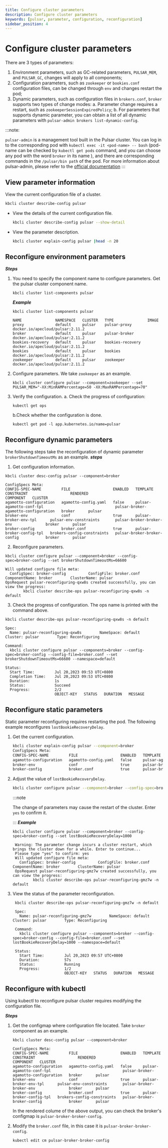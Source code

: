 ```yaml
---
title: Configure cluster parameters
description: Configure cluster parameters
keywords: [pulsar, parameter, configuration, reconfiguration]
sidebar_position: 4
---
```


# Configure cluster parameters

There are 3 types of parameters:

1. Environment parameters, such as GC-related parameters, `PULSAR_MEM`, and `PULSAR_GC`, changes will apply to all components;
2. Configuration parameters, such as `zookeeper` or `bookies.conf` configuration files, can be changed through `env` and changes restart the pod;
3. Dynamic parameters, such as configuration files in `brokers.conf`, `broker` supports two types of change modes:
    a. Parameter change requires a restart, such as `zookeeperSessionExpiredPolicy`;
    b. For parameters that supports dynamic parameter, you can obtain a list of all dynamic parameters with `pulsar-admin brokers list-dynamic-config`.

:::note:

`pulsar-admin` is a management tool built in the Pulsar cluster. You can log in to the corresponding pod with `kubectl exec -it <pod-name> -- bash` (pod-name can be checked by `kubectl get pods` command, and you can choose any pod with the word `broker` in its name ), and there are corresponding commands in the `/pulsar/bin path` of the pod. For more information about pulsar-admin, please refer to the [official documentation](https://pulsar.apache.org/docs/3.0.x/admin-api-tools/
)
:::

## View parameter information

View the current configuration file of a cluster.

```bash
kbcli cluster describe-config pulsar  
```


* View the details of the current configuration file.

   ```bash
   kbcli cluster describe-config pulsar --show-detail
   ```

* View the parameter description.

  ```bash
  kbcli cluster explain-config pulsar |head -n 20
  ```

## Reconfigure environment parameters

***Steps***
1. You need to specify the component name to configure parameters. Get the pulsar cluster component name.
    ```
    kbcli cluster list-components pulsar 
    ```

    ***Example***
    ```
    kbcli cluster list-components pulsar 

    NAME               NAMESPACE   CLUSTER   TYPE               IMAGE
    proxy              default     pulsar    pulsar-proxy       docker.io/apecloud/pulsar:2.11.2
    broker             default     pulsar    pulsar-broker      docker.io/apecloud/pulsar:2.11.2
    bookies-recovery   default     pulsar    bookies-recovery   docker.io/apecloud/pulsar:2.11.2
    bookies            default     pulsar    bookies            docker.io/apecloud/pulsar:2.11.2
    zookeeper          default     pulsar    zookeeper          docker.io/apecloud/pulsar:2.11.2
    ```

2. Configure parameters.
  We take `zookeeper` as an example.

    ```
    kbcli cluster configure pulsar --component=zookeeper --set PULSAR_MEM="-XX:MinRAMPercentage=50 -XX:MaxRAMPercentage=70" 
    ```
3. Verify the configuration.
     a. Check the progress of configuration:
      ```
      kubectl get ops 
      ```
    b.Check whether the configuration is done.
    ```
    kubectl get pod -l app.kubernetes.io/name=pulsar
    ```


## Reconfigure dynamic parameters
The following steps take the reconfiguration of dynamic parameter `brokerShutdownTimeoutMs` as an example.
***steps***
1. Get configuration information.

```
kbcli cluster desc-config pulsar --component=broker

ConfigSpecs Meta:
CONFIG-SPEC-NAME         FILE                   ENABLED   TEMPLATE                   CONSTRAINT                   RENDERED                               COMPONENT   CLUSTER
agamotto-configuration   agamotto-config.yaml   false     pulsar-agamotto-conf-tpl                                pulsar-broker-agamotto-configuration   broker      pulsar
broker-env               conf                   true      pulsar-broker-env-tpl      pulsar-env-constraints       pulsar-broker-broker-env               broker      pulsar
broker-config            broker.conf            true      pulsar-broker-config-tpl   brokers-config-constraints   pulsar-broker-broker-config            broker      pulsar
```
2. Reconfigure parameters.
```
kbcli cluster configure pulsar --component=broker --config-spec=broker-config --set brokerShutdownTimeoutMs=66600

Will updated configure file meta:
  ConfigSpec: broker-config          ConfigFile: broker.conf        ComponentName: broker        ClusterName: pulsar
OpsRequest pulsar-reconfiguring-qxw8s created successfully, you can view the progress:
        kbcli cluster describe-ops pulsar-reconfiguring-qxw8s -n default
 ```       

3. Check the progress of configuration.
The ops name is printed with the command above.

```      
kbcli cluster describe-ops pulsar-reconfiguring-qxw8s -n default

Spec:
  Name: pulsar-reconfiguring-qxw8s        NameSpace: default        Cluster: pulsar        Type: Reconfiguring

Command:
  kbcli cluster configure pulsar --components=broker --config-spec=broker-config --config-file=broker.conf --set brokerShutdownTimeoutMs=66600 --namespace=default

Status:
  Start Time:         Jul 20,2023 09:53 UTC+0800
  Completion Time:    Jul 20,2023 09:53 UTC+0800
  Duration:           1s
  Status:             Succeed
  Progress:           2/2
                      OBJECT-KEY   STATUS   DURATION   MESSAGE
```

## Reconfigure static parameters

Static parameter reconfiguring requires restarting the pod. The following example reconfigures `lostBookieRecoveryDelay`.

1. Get the current configuration.

    ```bash
    kbcli cluster explain-config pulsar --component=broker
    ConfigSpecs Meta:
    CONFIG-SPEC-NAME         FILE                   ENABLED   TEMPLATE                   CONSTRAINT                   RENDERED                               COMPONENT   CLUSTER
    agamotto-configuration   agamotto-config.yaml   false     pulsar-agamotto-conf-tpl                                pulsar-broker-agamotto-configuration   broker      pulsar
    broker-env               conf                   true      pulsar-broker-env-tpl      pulsar-env-constraints       pulsar-broker-broker-env               broker      pulsar
    broker-config            broker.conf            true      pulsar-broker-config-tpl   brokers-config-constraints   pulsar-broker-broker-config            broker      pulsar
    ```

  

2. Adjust the value of `lostBookieRecoveryDelay`.

   ```bash
   kbcli cluster configure pulsar --component=broker --config-spec=broker-config --set lostBookieRecoveryDelay=1000
   ```

   :::note

   The change of parameters may cause the restart of the cluster. Enter `yes` to confirm it. 

   :::
   ***Example***
   ```
   kbcli cluster configure pulsar --component=broker --config-spec=broker-config --set lostBookieRecoveryDelay=1000

    Warning: The parameter change incurs a cluster restart, which brings the cluster down for a while. Enter to continue...
    Please type "yes" to confirm: yes
    Will updated configure file meta:
      ConfigSpec: broker-config          ConfigFile: broker.conf        ComponentName: broker        ClusterName: pulsar
    OpsRequest pulsar-reconfiguring-gmz7w created successfully, you can view the progress:
            kbcli cluster describe-ops pulsar-reconfiguring-gmz7w -n default
   ```


3. View the status of the parameter reconfiguration.

   ```
    kbcli cluster describe-ops pulsar-reconfiguring-gmz7w -n default

    Spec:
      Name: pulsar-reconfiguring-gmz7w        NameSpace: default        Cluster: pulsar        Type: Reconfiguring

    Command:
      kbcli cluster configure pulsar --components=broker --config-spec=broker-config --config-file=broker.conf --set lostBookieRecoveryDelay=1000 --namespace=default

    Status:
      Start Time:         Jul 20,2023 09:57 UTC+0800
      Duration:           57s
      Status:             Running
      Progress:           1/2
                          OBJECT-KEY   STATUS   DURATION   MESSAGE
   ```


## Reconfigure with kubectl 

Using kubectl to reconfigure pulsar cluster requires modifying the configuration file.

***Steps***
1. Get the configmap where configuration file located. Take `broker` component as an example.

    ```
    kbcli cluster desc-config pulsar --component=broker

    ConfigSpecs Meta:
    CONFIG-SPEC-NAME         FILE                   ENABLED   TEMPLATE                   CONSTRAINT                   RENDERED                               COMPONENT   CLUSTER
    agamotto-configuration   agamotto-config.yaml   false     pulsar-agamotto-conf-tpl                                pulsar-broker-agamotto-configuration   broker      pulsar
    broker-env               conf                   true      pulsar-broker-env-tpl      pulsar-env-constraints       pulsar-broker-broker-env               broker      pulsar
    broker-config            broker.conf            true      pulsar-broker-config-tpl   brokers-config-constraints   pulsar-broker-broker-config            broker      pulsar
    ```
    In the rendered colume of the above output, you can check the broker's configmap is `pulsar-broker-broker-config`.

2. Modify the `broker.conf` file, in this case it is `pulsar-broker-broker-config`. 
    ```
    kubectl edit cm pulsar-broker-broker-config
    ```
